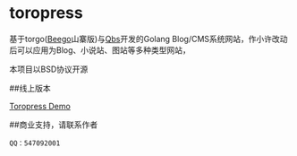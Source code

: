 toropress
===
基于torgo([Beego](https://github.com/astaxie/beego)山寨版)与[Qbs](https://github.com/coocood/qbs)开发的Golang Blog/CMS系统网站，作小许改动后可以应用为Blog、小说站、图站等多种类型网站，

本项目以BSD协议开源


##线上版本

[Toropress Demo](http://insion.co/)

##商业支持，请联系作者

    QQ：547092001